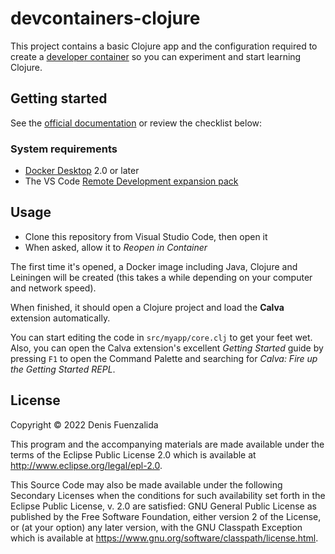 # devcontainers-clojure

This project contains a basic Clojure app and the configuration required to create a [developer container](https://microsoft.github.io/code-with-engineering-playbook/developer-experience/devcontainers/) so you can experiment and start learning Clojure.

## Getting started

See the [official documentation](https://code.visualstudio.com/docs/remote/containers#_getting-started) or review the checklist below:

### System requirements

* [Docker Desktop](https://www.docker.com/get-started) 2.0 or later
* The VS Code [Remote Development expansion pack](https://aka.ms/vscode-remote/download/extension)
## Usage


* Clone this repository from Visual Studio Code, then open it
* When asked, allow it to *Reopen in Container*

The first time it's opened, a Docker image including Java, Clojure and Leiningen will be created (this takes a while depending on your computer and network speed).

When finished, it should open a Clojure project and load the **Calva** extension automatically.

You can start editing the code in `src/myapp/core.clj` to get your feet wet. Also, you can open the Calva extension's excellent *Getting Started* guide by pressing `F1` to open the Command Palette and searching for *Calva: Fire up the Getting Started REPL*.

## License

Copyright © 2022 Denis Fuenzalida

This program and the accompanying materials are made available under the
terms of the Eclipse Public License 2.0 which is available at
http://www.eclipse.org/legal/epl-2.0.

This Source Code may also be made available under the following Secondary
Licenses when the conditions for such availability set forth in the Eclipse
Public License, v. 2.0 are satisfied: GNU General Public License as published by
the Free Software Foundation, either version 2 of the License, or (at your
option) any later version, with the GNU Classpath Exception which is available
at https://www.gnu.org/software/classpath/license.html.

